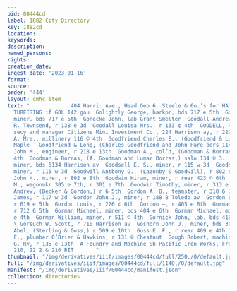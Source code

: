 ```yaml
---
pid: 00444cd
label: 1882 City Directory
key: 1882cd
location: 
keywords: 
description: 
named_persons: 
rights: 
creation_date: 
ingest_date: '2023-01-16'
format: 
source: 
order: '444'
layout: cmhc_item
text: "             404 Harri: Ave., Head Geo 6. Steele & 6o.’s for HATS, ever ara
  TUREISING if GOL 142 gou  Golightly George, barkpr, bds 717 e 5th  Golightly William,
  miner, bds 717 e 5th  Gonecke John, lab Grant Smelter  Goodall Andrew, barber H.
  R. Townsend, r 138 e 3d  Goodall Louisa Mrs., r 133 ¢ 4th  GOODELL, ROSWELL E.,
  secy and manager Citizens Mini Investment Co., 224 Harrison ay, r 220 w Elm  Goodenough
  A. Mre., millinery 116 © 4th  Goodfriend Charles E., (Goodfriend & Long,) r 8d cor
  Maple-  Goodfriend & Long, (Charles Goodfriend and John Pare bers 114 e 6th  Goodhue
  John M., engineer, r 218 e 13th  Goodman A., col’d, (Goodman & Borras,) r 504 w
  4th  Goodman & Borras, (A. Goodman and Lumar Borras,) salo 134 © 3.  Goodrich Joseph,
  miner, bds 6134 Harrison av  Goodsell E. S., miner, r 115 w 3d  Goodsell T. P.,
  miner, r 115 w 3d  Goodwill Antbony G., (Lazonby & Goodwill), r 802 e 8th  Goodwill
  John H., miner, r 802 e 8th  Goodwin Hiram, miner, r rear 423 © 6th  Goodwin John
  M., wagonmkr 305 e 7th, r 301 e 7th  Goodwin Timothy, miner, r 313 e 4th  Gordon
  Andrew, (Becker & Gordon,) r 6 5th  Gordon A. B., teamster, r 310 6 7th  Gordon
  James, r 117 w 3d  Gordon John J., miner, r 188 8 Toledo av  Gordon Lathom H., teamster,
  r 619 e 5th  Gordon Louis, r 226 ¢ 6th  Gordon —, r 405 e 8th  Gorman John, miner,
  r 712 6 5th  Gorman Michael, miner, bds 404 e 6th  Gorman Michael, miner, r 509
  e 4th  Gorman William, miner, r 511 © 4th  Gornick John, lab, bds 418 w Chestnut
  \ Gorsuch W. Scott, r 710 Harrison av  Goshorn John J., miner, bds 300 ¢ 5th  Goss
  Abel, (Sterling & Goss,) r 509 e 10th  Goss E. F., r rear 409 e 4th J  Goss Samuei
  F., plumber O’Brien & Hawkins, r 131 © Chestnut  Gough Robert, machinist D. & R.
  G. Ry, r 135 e 13th  A Foundry and Machine Sh Pacific Iron Works, Frank tiny, Poy
  210, 22 2 & 216 BIT       "
thumbnail: "/img/derivatives/iiif/images/00444cd/full/250,/0/default.jpg"
full: "/img/derivatives/iiif/images/00444cd/full/1140,/0/default.jpg"
manifest: "/img/derivatives/iiif/00444cd/manifest.json"
collection: directories
---
```

